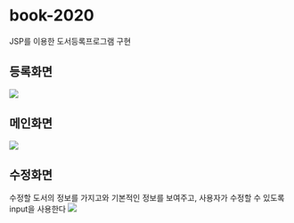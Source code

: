 # book-2020
JSP를 이용한 도서등록프로그램 구현

<h2>등록화면</h2>
<img src="https://user-images.githubusercontent.com/51257552/103616871-93d3e100-4f70-11eb-900a-8f0e0af81027.png"></img>


<h2>메인화면</h2>
<img src="https://user-images.githubusercontent.com/51257552/103618209-e8785b80-4f72-11eb-99b7-7828608d536b.png"></img>


<h2>수정화면</h2>
수정할 도서의 정보를 가지고와 기본적인 정보를 보여주고, 사용자가 수정할 수 있도록 input을 사용한다
<img src="https://user-images.githubusercontent.com/51257552/103616888-98989500-4f70-11eb-95ef-0a94d42f0022.png"></img>

